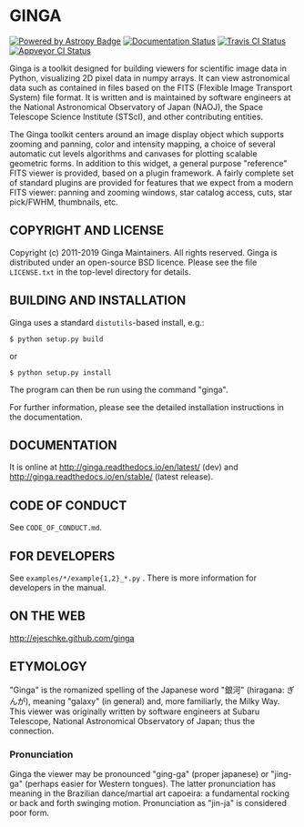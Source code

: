 # GINGA

[![Powered by Astropy Badge](http://img.shields.io/badge/powered%20by-AstroPy-orange.svg?style=flat)](http://www.astropy.org)
[![Documentation Status](https://readthedocs.org/projects/ginga/badge/?version=latest)](https://ginga.readthedocs.io/en/latest/)
[![Travis CI Status](https://travis-ci.org/ejeschke/ginga.svg?branch=master)](https://travis-ci.org/ejeschke/ginga/)
[![Appveyor CI Status](https://ci.appveyor.com/api/projects/status/y4tabga1l2fg9452/branch/master?svg=true)](https://ci.appveyor.com/project/pllim/ginga/branch/master)

Ginga is a toolkit designed for building viewers for scientific image
data in Python, visualizing 2D pixel data in numpy arrays.
It can view astronomical data such as contained in files based on the
FITS (Flexible Image Transport System) file format.
It is written and is maintained by software engineers at
the National Astronomical Observatory of Japan (NAOJ),
the Space Telescope Science Institute (STScI),
and other contributing entities.

The Ginga toolkit centers around an image display object which supports
zooming and panning, color and intensity mapping, a choice of several
automatic cut levels algorithms and canvases for plotting scalable
geometric forms.  In addition to this widget, a general purpose
"reference" FITS viewer is provided, based on a plugin framework.
A fairly complete set of standard plugins are provided for features
that we expect from a modern FITS viewer: panning and zooming windows,
star catalog access, cuts, star pick/FWHM, thumbnails, etc.

## COPYRIGHT AND LICENSE

Copyright (c) 2011-2019  Ginga Maintainers.  All rights reserved.
Ginga is distributed under an open-source BSD licence.  Please see the
file `LICENSE.txt` in the top-level directory for details.

## BUILDING AND INSTALLATION

Ginga uses a standard `distutils`-based install, e.g.:

    $ python setup.py build

or

    $ python setup.py install

The program can then be run using the command "ginga".

For further information, please see the detailed installation
instructions in the documentation.

## DOCUMENTATION

It is online at
http://ginga.readthedocs.io/en/latest/ (dev) and
http://ginga.readthedocs.io/en/stable/ (latest release).

## CODE OF CONDUCT

See `CODE_OF_CONDUCT.md`.

## FOR DEVELOPERS

See `examples/*/example{1,2}_*.py` .
There is more information for developers in the manual.

## ON THE WEB

http://ejeschke.github.com/ginga

## ETYMOLOGY

"Ginga" is the romanized spelling of the Japanese word "銀河"
(hiragana: ぎんが), meaning "galaxy" (in general) and, more familiarly,
the Milky Way.  This viewer was originally written by software engineers at
Subaru Telescope, National Astronomical Observatory of Japan; thus the
connection.

### Pronunciation

Ginga the viewer may be pronounced "ging-ga" (proper japanese) or
"jing-ga" (perhaps easier for Western tongues). The latter pronunciation
has meaning in the Brazilian dance/martial art capoeira: a fundamental
rocking or back and forth swinging motion. Pronunciation as "jin-ja"
is considered poor form.
